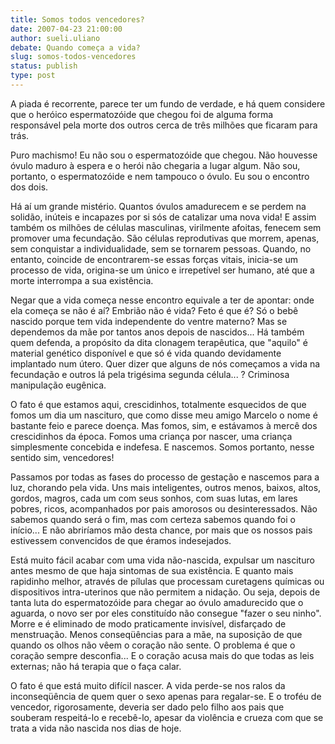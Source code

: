 ```yaml
---
title: Somos todos vencedores?
date: 2007-04-23 21:00:00
author: sueli.uliano
debate: Quando começa a vida?
slug: somos-todos-vencedores
status: publish 
type: post
---
```


  
A piada é recorrente, parece ter um fundo de verdade, e há quem considere que o heróico espermatozóide que chegou foi de alguma forma responsável pela morte dos outros cerca de três milhões que ficaram para trás.   
  
Puro machismo! Eu não sou o espermatozóide que chegou. Não houvesse óvulo maduro à espera e o herói não chegaria a lugar algum. Não sou, portanto, o espermatozóide e nem tampouco o óvulo. Eu sou o encontro dos dois.   
  
Há aí um grande mistério. Quantos óvulos amadurecem e se perdem na solidão, inúteis e incapazes por si sós de catalizar uma nova vida! E assim também os milhões de células masculinas, virilmente afoitas, fenecem sem promover uma fecundação. São células reprodutivas que morrem, apenas, sem conquistar a individualidade, sem se tornarem pessoas. Quando, no entanto, coincide de encontrarem-se essas forças vitais, inicia-se um processo de vida, origina-se um único e irrepetível ser humano, até que a morte interrompa a sua existência.   
  
Negar que a vida começa nesse encontro equivale a ter de apontar: onde ela começa se não é aí? Embrião não é vida? Feto é que é? Só o bebê nascido porque tem vida independente do ventre materno? Mas se dependemos da mãe por tantos anos depois de nascidos... Há também quem defenda, a propósito da dita clonagem terapêutica, que "aquilo" é material genético disponível e que só é vida quando devidamente implantado num útero. Quer dizer que alguns de nós começamos a vida na fecundação e outros lá pela trigésima segunda célula... ? Criminosa manipulação eugênica.  
  
O fato é que estamos aqui, crescidinhos, totalmente esquecidos de que fomos um dia um nascituro, que como disse meu amigo Marcelo o nome é bastante feio e parece doença. Mas fomos, sim, e estávamos à mercê dos crescidinhos da época. Fomos uma criança por nascer, uma criança simplesmente concebida e indefesa. E nascemos. Somos portanto, nesse sentido sim, vencedores!   
  
Passamos por todas as fases do processo de gestação e nascemos para a luz, chorando pela vida. Uns mais inteligentes, outros menos, baixos, altos, gordos, magros, cada um com seus sonhos, com suas lutas, em lares pobres, ricos, acompanhados por pais amorosos ou desinteressados. Não sabemos quando será o fim, mas com certeza sabemos quando foi o início... E não abriríamos mão desta chance, por mais que os nossos pais estivessem convencidos de que éramos indesejados.   
  
Está muito fácil acabar com uma vida não-nascida, expulsar um nascituro antes mesmo de que haja sintomas de sua existência. E quanto mais rapidinho melhor, através de pílulas que processam curetagens químicas ou dispositivos intra-uterinos que não permitem a nidação. Ou seja, depois de tanta luta do espermatozóide para chegar ao óvulo amadurecido que o aguarda, o novo ser por eles constituído não consegue "fazer o seu ninho". Morre e é eliminado de modo praticamente invisível, disfarçado de menstruação. Menos conseqüências para a mãe, na suposição de que quando os olhos não vêem o coração não sente. O problema é que o coração sempre desconfia... E o coração acusa mais do que todas as leis externas; não há terapia que o faça calar.   
  
O fato é que está muito difícil nascer. A vida perde-se nos ralos da inconseqüência de quem quer o sexo apenas para regalar-se. E o troféu de vencedor, rigorosamente, deveria ser dado pelo filho aos pais que souberam respeitá-lo e recebê-lo, apesar da violência e crueza com que se trata a vida não nascida nos dias de hoje.  

